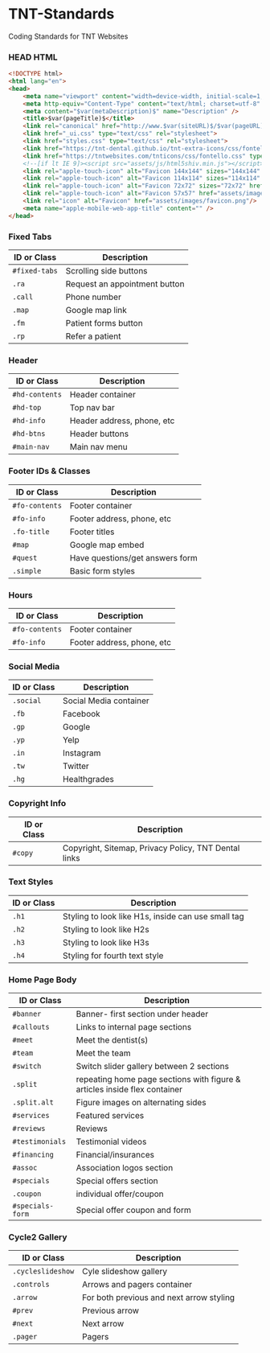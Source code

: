 # TNT-Standards
Coding Standards for TNT Websites

### HEAD HTML

```html
<!DOCTYPE html>
<html lang="en">
<head>
	<meta name="viewport" content="width=device-width, initial-scale=1, maximum-scale=1, user-scalable=0" />				
	<meta http-equiv="Content-Type" content="text/html; charset=utf-8" />
	<meta content="$var(metaDescription)$" name="Description" />		
	<title>$var(pageTitle)$</title>
	<link rel="canonical" href="http://www.$var(siteURL)$/$var(pageURL)$.html" />	
	<link href="_ui.css" type="text/css" rel="stylesheet">	
	<link href="styles.css" type="text/css" rel="stylesheet">	
	<link href="https://tnt-dental.github.io/tnt-extra-icons/css/fontello.css" type="text/css" rel="stylesheet">
	<link href="https://tntwebsites.com/tnticons/css/fontello.css" type="text/css" rel="stylesheet">		
	<!--[if lt IE 9]><script src="assets/js/html5shiv.min.js"></script><![endif]-->		
	<link rel="apple-touch-icon" alt="Favicon 144x144" sizes="144x144" href="assets/images/apple-touch-icon-144.png"/>
	<link rel="apple-touch-icon" alt="Favicon 114x114" sizes="114x114" href="assets/images/apple-touch-icon-114.png"/>
	<link rel="apple-touch-icon" alt="Favicon 72x72" sizes="72x72" href="assets/images/apple-touch-icon-72.png"/>
	<link rel="apple-touch-icon" alt="Favicon 57x57" href="assets/images/apple-touch-icon-57.png"/>
	<link rel="icon" alt="Favicon" href="assets/images/favicon.png"/>			
	<meta name="apple-mobile-web-app-title" content="" />
</head>
```
### Fixed Tabs
| ID or Class | Description                    |
| ------------- | ------------------------------ |
| `#fixed-tabs` | Scrolling side buttons |
| `.ra`   | Request an appointment button |
| `.call` | Phone number |
| `.map`  | Google map link |
| `.fm`   | Patient forms button |
| `.rp`   | Refer a patient |

### Header
| ID or Class | Description                    |
| ------------- | ------------------------------ |
| `#hd-contents` | Header container |
| `#hd-top`    | Top nav bar |
| `#hd-info`   | Header address, phone, etc |
| `#hd-btns`   | Header buttons |
| `#main-nav`  | Main nav menu |

### Footer IDs & Classes
| ID or Class | Description                    |
| ------------- | ------------------------------ |
| `#fo-contents` | Footer container |
| `#fo-info`   | Footer address, phone, etc |
| `.fo-title`   | Footer titles |
| `#map`   | Google map embed |
| `#quest`   | Have questions/get answers form |
| `.simple`   | Basic form styles |

### Hours
| ID or Class | Description                    |
| ------------- | ------------------------------ |
| `#fo-contents` | Footer container |
| `#fo-info`   | Footer address, phone, etc |

### Social Media
| ID or Class | Description                    |
| ------------- | ------------------------------ |
| `.social` | Social Media container |
| `.fb`   | Facebook |
| `.gp`   | Google |
| `.yp`   | Yelp |
| `.in`   | Instagram |
| `.tw`   | Twitter |
| `.hg`   | Healthgrades |

### Copyright Info
| ID or Class | Description                    |
| ------------- | ------------------------------ |
| `#copy` | Copyright, Sitemap, Privacy Policy, TNT Dental links |

### Text Styles
| ID or Class | Description                    |
| ------------- | ------------------------------ |
| `.h1` | Styling to look like H1s, inside can use small tag |
| `.h2` | Styling to look like H2s |
| `.h3` | Styling to look like H3s |
| `.h4` | Styling for fourth text style  |


### Home Page Body
| ID or Class | Description                    |
| ------------- | ------------------------------ |
| `#banner` | Banner- first section under header |
| `#callouts` | Links to internal page sections |
| `#meet` | Meet the dentist(s) |
| `#team` | Meet the team |
| `#switch` | Switch slider gallery between 2 sections |
| `.split` | repeating home page sections with figure & articles inside flex container  |
| `.split.alt` | Figure images on alternating sides |
| `#services` | Featured services |
| `#reviews` | Reviews |
| `#testimonials` | Testimonial videos |
| `#financing` | Financial/insurances |
| `#assoc` | Association logos section |
| `#specials` | Special offers section |
| `.coupon` | individual offer/coupon |
| `#specials-form` | Special offer coupon and form |

### Cycle2 Gallery
| ID or Class | Description                    |
| ------------- | ------------------------------ |
| `.cycleslideshow` | Cyle slideshow gallery |
| `.controls` | Arrows and pagers container |
| `.arrow` | For both previous and next arrow styling |
| `#prev` | Previous arrow |
| `#next` | Next arrow |
| `.pager` | Pagers |


